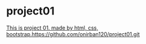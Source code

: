 # project01
[This is project 01. made by html, css, bootstrap.](https://github.com/onirban120/project01.git)https://github.com/onirban120/project01.git
